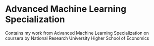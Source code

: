 # Advanced Machine Learning Specialization
 Contains my work from Advanced Machine Learning Specialization on coursera by National Research University Higher School of Economics
